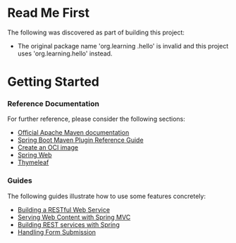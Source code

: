 # Read Me First
The following was discovered as part of building this project:

* The original package name 'org.learning .hello' is invalid and this project uses 'org.learning.hello' instead.

# Getting Started

### Reference Documentation
For further reference, please consider the following sections:

* [Official Apache Maven documentation](https://maven.apache.org/guides/index.html)
* [Spring Boot Maven Plugin Reference Guide](https://docs.spring.io/spring-boot/docs/3.0.11-SNAPSHOT/maven-plugin/reference/html/)
* [Create an OCI image](https://docs.spring.io/spring-boot/docs/3.0.11-SNAPSHOT/maven-plugin/reference/html/#build-image)
* [Spring Web](https://docs.spring.io/spring-boot/docs/3.0.11-SNAPSHOT/reference/htmlsingle/index.html#web)
* [Thymeleaf](https://docs.spring.io/spring-boot/docs/3.0.11-SNAPSHOT/reference/htmlsingle/index.html#web.servlet.spring-mvc.template-engines)

### Guides
The following guides illustrate how to use some features concretely:

* [Building a RESTful Web Service](https://spring.io/guides/gs/rest-service/)
* [Serving Web Content with Spring MVC](https://spring.io/guides/gs/serving-web-content/)
* [Building REST services with Spring](https://spring.io/guides/tutorials/rest/)
* [Handling Form Submission](https://spring.io/guides/gs/handling-form-submission/)

